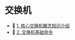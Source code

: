 # 交换机

* 📄 [1. 核心交换机概念知识介绍](siyuan://blocks/20240409202714-zksgnv9)
* 📄 [2. 交换机基础命令](siyuan://blocks/20231212103539-1us87du)

‍
